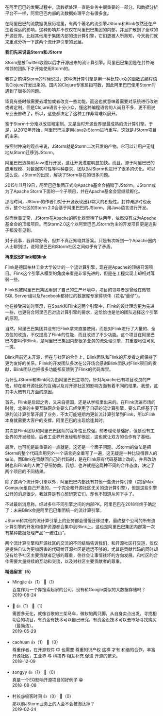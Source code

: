 在阿里巴巴的发展过程中，流数据处理一直是业务中很重要的一部分。和数据分析平台不一样，阿里巴巴内部的流数据处理平台有很多套。

在阿里巴巴的流数据发展历程里，有两个著名的流引擎JStorm和Blink依然还在产生着深远的影响。这种影响并不仅仅在阿里巴巴集团的内部，并且扩散到了全球的开源世界。比起其他用于集团内部的流计算引擎，它们更被人所熟知，今天我们就来重点分析一下这两个流计算引擎的发展。

**我们先来说说Storm和JStorm**

Storm是被Twitter收购以后才开源出来的流计算引擎。阿里巴巴集团是在封仲淹带领的团队下才开始使用Storm的。

我在之前讲Storm的时候说过，这种流计算引擎是用一种比较小众的函数式编程语言Clojure开发出来的。国内的Clojure专家屈指可数，因此阿里巴巴使用Storm时遇到了很多的问题。

毕竟有些时候需要去增加或者改变一些功能，而这也就意味着需要对系统进行改进或者定制，但是Clojure语言十分小众，懂这种编程语言的人尚且不多，更不用说专业去修改了，所以，这些都决定了这种工作非常难以展开。

鉴于Storm十分难以改进和定制，又是当时开源世界里最成熟的流计算引擎。于是，从2012年开始，阿里巴巴决定用Java对Storm进行重写，这就是JStorm项目的由来。

按照封仲淹的观点来说，JStorm就是Storm二次开发的产物。它可以让用户无缝地从Storm迁移到JStorm。

阿里巴巴选择用Java进行开发，这让开发进度明显加快。而且，源于阿里巴巴的应用规模、对数据实时性等种种要求，团队对JStorm也进行了很多的优化。可以这么说，JStorm的出现，解决了Storm存在的很多问题。

2015年11月19日，阿里巴巴集团正式向Apache基金会捐赠了JStorm。JStorm成为了Apache Storm下面的一个子项目，并在Apache基金会里继续孵化。

那段时间，JStorm的作者们对于开源表现出非常大的积极性。封仲淹那时也表示，整个社区的Storm 2.0会基于阿里巴巴的JStorm，用Java语言进行开发。

然而世事无常，JStorm在Apache的孵化器里待了快两年，依然没有成为Apache基金会的顶级项目。而Storm2.0这个以阿里巴巴JStorm为主的开发项目更是连影子都没有见到。

对于此事，我非常好奇，但并不真正知晓其答案。只是有次听到一个Apache圈内人士聊到过，说阿里巴巴和Storm社区之间似乎有了矛盾。

**再来说说Flink和Blink**

Flink是德国柏林工业大学设计的一个流计算引擎，现在是Apache的顶级开源项目。Flink这个引擎从模型的角度来看是非常先进的，但是在工程实现上却相对薄弱一些。

Flink也被阿里巴巴集团用到了自己的生产环境中，项目的领导者是曾经在微软SQL Server组以及Facebook都待过的数据库专家蒋晓伟（花名“量仔”）。

他在接受采访时表示，在Spark和Flink这两个引擎中，Flink的设计理念更为先进一些，也更符合阿里巴巴对流计算引擎的要求，这恰恰也是他的团队选择这个引擎的原因。

当然，阿里巴巴集团并没有把Flink拿来直接使用，而是对Flink进行了大量的、全方位的改造，不仅提高了Flink的性能，而且改进了不少功能。这个项目在阿里巴巴内部叫作Blink，是阿里巴巴集团内部很多业务的流处理引擎，其重要地位可见一斑。

Blink目前还未开源，但在与社区的合作上，Blink团队和Flink的开发者之间保持了更为友好的关系。Flink的开发团队多次在公开场合感谢Blink团队对Flink项目的贡献，Blink团队也把很多功能都反馈到了Flink的代码库里。

为什么JStorm和Blink同为由阿里巴巴主导的，针对Apache已有项目改良的产物，却在和开源社区的互动以及对开源社区的影响方面有着不同的结果。我想，这其中大概有几方面的原因。

首先，Flink是后起之秀，又来自德国，还是从学校里出来的。在Flink流进市场的时候，北美的主要互联网企业要么已经使用了自研的流计算引擎，要么已经基于开源的流计算引擎开展了业务，不太可能短期内更新流计算引擎到Flink，所以Flink本身就需要大客户的支撑，阿里巴巴的出现恰逢其时。

其次是Flink团队和阿里巴巴团队的互补性比较强。前者理论基础好，但是没有工业界的开发经验，后者工业界开发经验却很足，这也就让双方的合作有了基础。

最后，也可能是最重要的一点就是，这还是一个面子问题。JStorm的做法是把Storm的整个代码库用另外一个语言完全重写了一遍，这无疑是一种比较得罪人的做法。而Blink在贡献回自己的代码时，是在Flink原有代码基础上改的，并且改动时也和Flink的人做了仔细协商。我想，也许就是这两种不同的合作态度，决定了两个项目的不同结果。

除了这两个流计算引擎以外，阿里巴巴内部还有其他一些流计算引擎（包括Max Compute组自己开发的，一个完全和开源社区无关的流计算引擎），但是这些引擎公开的消息很少，我就算是有心想研究它们，却也不知道从何下手了。

不过最新消息称，经过多年不同引擎之间的内部PK，阿里巴巴在2018年终于确定了：未来Blink会是阿里巴巴集团统一的流计算引擎。

JStorm和其他的流计算引擎上的业务都会慢慢迁移过来，最终整个公司的所有流计算引擎的开发和维护资源都会集中到Blink上。这也是阿里巴巴集团内部第一次有某种数据处理产品“一统江山”。

两个流计算引擎和开源社区的交流的不同结局告诉我们，和开源社区打交道，仅仅是提供自认为更加厉害的代码给开源社区是远远不够的。尤其是贡献代码的同时却没有给予社区主要贡献者足够的尊重，往往会让事情往坏的方向发展。和社区的合作需要大量持续的互动和交流，以及对社区主要贡献者的尊重。
<div><strong>精选留言（5）</strong></div><ul>
<li><span>Mingjie</span> 👍（1） 💬（1）<div>百度作为一个靠搜索起家的公司，没有和Google类似的大数据存储吗？</div>2019-08-24</li><br/><li><span></span> 👍（1） 💬（1）<div>需要多元化，就像谷歌的三架马车，微软的两只脚，从自身卖点出发，寻找相切合的项目，有资金有技术可以自己研究，有资金没技术可以去市场寻找购买（最简洁）。</div>2019-05-29</li><br/><li><span>caohuan</span> 👍（1） 💬（0）<div>尊重作者，在开源软件 中 也需要 尊重知识产权 这样 才有 和谐的合作，丰富 开源社区，工业界  与  科技界 相互补充 促进 开源的繁荣。</div>2018-12-09</li><br/><li><span>songyy</span> 👍（1） 💬（0）<div>真是一个EQ影响开源项目的好例子 😁</div>2018-08-08</li><br/><li><span>村长@极客时间</span> 👍（0） 💬（0）<div>那以前JStorm业务上的人会不会被淘汰掉？</div>2019-02-24</li><br/>
</ul>